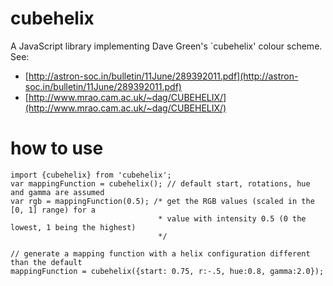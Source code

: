 [comment1]: <> (to generate HTML out of this file use:       )
[comment2]: <> ($pandoc README.md -s -o foo.html             )

# cubehelix

A JavaScript library implementing Dave Green's `cubehelix' colour scheme.
See:

- [http://astron-soc.in/bulletin/11June/289392011.pdf](http://astron-soc.in/bulletin/11June/289392011.pdf)
- [http://www.mrao.cam.ac.uk/~dag/CUBEHELIX/](http://www.mrao.cam.ac.uk/~dag/CUBEHELIX/)

# how to use

    import {cubehelix} from 'cubehelix';
    var mappingFunction = cubehelix(); // default start, rotations, hue and gamma are assumed
    var rgb = mappingFunction(0.5); /* get the RGB values (scaled in the [0, 1] range) for a
                                     * value with intensity 0.5 (0 the lowest, 1 being the highest)
                                     */

    // generate a mapping function with a helix configuration different than the default
    mappingFunction = cubehelix({start: 0.75, r:-.5, hue:0.8, gamma:2.0});


